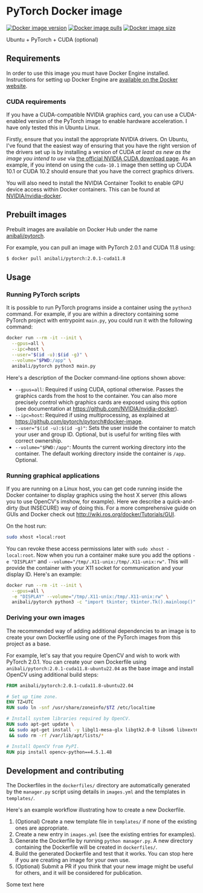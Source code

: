 # PyTorch Docker image

[![Docker image version](https://img.shields.io/docker/image-size/anibali/pytorch/latest)](https://hub.docker.com/r/anibali/pytorch/)
[![Docker image pulls](https://img.shields.io/docker/pulls/anibali/pytorch)](https://hub.docker.com/r/anibali/pytorch/)
[![Docker image size](https://img.shields.io/docker/v/anibali/pytorch/latest)](https://hub.docker.com/r/anibali/pytorch/)

Ubuntu + PyTorch + CUDA (optional)


## Requirements

In order to use this image you must have Docker Engine installed. Instructions
for setting up Docker Engine are
[available on the Docker website](https://docs.docker.com/engine/installation/).

### CUDA requirements

If you have a CUDA-compatible NVIDIA graphics card, you can use a CUDA-enabled
version of the PyTorch image to enable hardware acceleration. I have only
tested this in Ubuntu Linux.

Firstly, ensure that you install the appropriate NVIDIA drivers. On Ubuntu,
I've found that the easiest way of ensuring that you have the right version
of the drivers set up is by installing a version of CUDA _at least as new as
the image you intend to use_ via
[the official NVIDIA CUDA download page](https://developer.nvidia.com/cuda-downloads).
As an example, if you intend on using the `cuda-10.1` image then setting up
CUDA 10.1 or CUDA 10.2 should ensure that you have the correct graphics drivers.

You will also need to install the NVIDIA Container Toolkit to enable GPU device
access within Docker containers. This can be found at
[NVIDIA/nvidia-docker](https://github.com/NVIDIA/nvidia-docker).


## Prebuilt images

Prebuilt images are available on Docker Hub under the name
[anibali/pytorch](https://hub.docker.com/r/anibali/pytorch/).

For example, you can pull an image with PyTorch 2.0.1 and CUDA 11.8 using:

```bash
$ docker pull anibali/pytorch:2.0.1-cuda11.8
```


## Usage

### Running PyTorch scripts

It is possible to run PyTorch programs inside a container using the
`python3` command. For example, if you are within a directory containing
some PyTorch project with entrypoint `main.py`, you could run it with
the following command:

```sh
docker run --rm -it --init \
  --gpus=all \
  --ipc=host \
  --user="$(id -u):$(id -g)" \
  --volume="$PWD:/app" \
  anibali/pytorch python3 main.py
```

Here's a description of the Docker command-line options shown above:

* `--gpus=all`: Required if using CUDA, optional otherwise. Passes the
  graphics cards from the host to the container. You can also more precisely
  control which graphics cards are exposed using this option (see documentation
  at https://github.com/NVIDIA/nvidia-docker).
* `--ipc=host`: Required if using multiprocessing, as explained at
  https://github.com/pytorch/pytorch#docker-image.
* `--user="$(id -u):$(id -g)"`: Sets the user inside the container to match your
  user and group ID. Optional, but is useful for writing files with correct
  ownership.
* `--volume="$PWD:/app"`: Mounts the current working directory into the container.
  The default working directory inside the container is `/app`. Optional.

### Running graphical applications

If you are running on a Linux host, you can get code running inside the Docker
container to display graphics using the host X server (this allows you to use
OpenCV's imshow, for example). Here we describe a quick-and-dirty (but INSECURE)
way of doing this. For a more comprehensive guide on GUIs and Docker check out
http://wiki.ros.org/docker/Tutorials/GUI.

On the host run:

```sh
sudo xhost +local:root
```

You can revoke these access permissions later with `sudo xhost -local:root`.
Now when you run a container make sure you add the options `-e "DISPLAY"` and
`--volume="/tmp/.X11-unix:/tmp/.X11-unix:rw"`. This will provide the container
with your X11 socket for communication and your display ID. Here's an
example:

```sh
docker run --rm -it --init \
  --gpus=all \
  -e "DISPLAY" --volume="/tmp/.X11-unix:/tmp/.X11-unix:rw" \
  anibali/pytorch python3 -c "import tkinter; tkinter.Tk().mainloop()"
```

### Deriving your own images

The recommended way of adding additional dependencies to an image is to create
your own Dockerfile using one of the PyTorch images from this project as a base.

For example, let's say that you require OpenCV and wish to work with PyTorch
2.0.1. You can create your own Dockerfile using
`anibali/pytorch:2.0.1-cuda11.8-ubuntu22.04` as the base image and install
OpenCV using additional build steps:

```dockerfile
FROM anibali/pytorch:2.0.1-cuda11.8-ubuntu22.04

# Set up time zone.
ENV TZ=UTC
RUN sudo ln -snf /usr/share/zoneinfo/$TZ /etc/localtime

# Install system libraries required by OpenCV.
RUN sudo apt-get update \
 && sudo apt-get install -y libgl1-mesa-glx libgtk2.0-0 libsm6 libxext6 \
 && sudo rm -rf /var/lib/apt/lists/*

# Install OpenCV from PyPI.
RUN pip install opencv-python==4.5.1.48
```


## Development and contributing

The Dockerfiles in the `dockerfiles/` directory are automatically generated by
the `manager.py` script using details in `images.yml` and the templates in
`templates/`.

Here's an example workflow illustrating how to create a new Dockerfile.

1. (Optional) Create a new template file in `templates/` if none of the existing
   ones are appropriate.
2. Create a new entry in `images.yml` (see the existing entries for examples).
3. Generate the Dockerfile by running `python manager.py`. A new directory
   containing the Dockerfile will be created in `dockerfiles/`.
4. Build the generated Dockerfile and test that it works. You can stop here if
   you are creating an image for your own use.
5. (Optional) Submit a PR if you think that your new image might be useful for
   others, and it will be considered for publication.

Some text here

